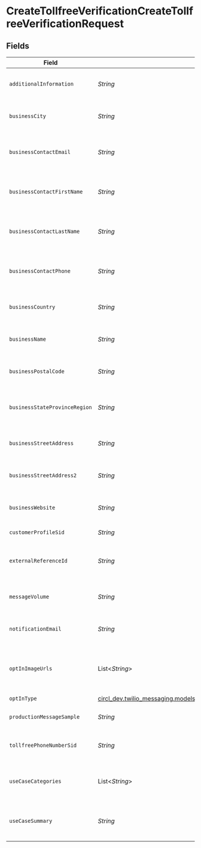 # CreateTollfreeVerificationCreateTollfreeVerificationRequest


## Fields

| Field                                                                                                                                  | Type                                                                                                                                   | Required                                                                                                                               | Description                                                                                                                            |
| -------------------------------------------------------------------------------------------------------------------------------------- | -------------------------------------------------------------------------------------------------------------------------------------- | -------------------------------------------------------------------------------------------------------------------------------------- | -------------------------------------------------------------------------------------------------------------------------------------- |
| `additionalInformation`                                                                                                                | *String*                                                                                                                               | :heavy_minus_sign:                                                                                                                     | Additional information to be provided for verification.                                                                                |
| `businessCity`                                                                                                                         | *String*                                                                                                                               | :heavy_minus_sign:                                                                                                                     | The city of the business or organization using the Tollfree number.                                                                    |
| `businessContactEmail`                                                                                                                 | *String*                                                                                                                               | :heavy_minus_sign:                                                                                                                     | The email address of the contact for the business or organization using the Tollfree number.                                           |
| `businessContactFirstName`                                                                                                             | *String*                                                                                                                               | :heavy_minus_sign:                                                                                                                     | The first name of the contact for the business or organization using the Tollfree number.                                              |
| `businessContactLastName`                                                                                                              | *String*                                                                                                                               | :heavy_minus_sign:                                                                                                                     | The last name of the contact for the business or organization using the Tollfree number.                                               |
| `businessContactPhone`                                                                                                                 | *String*                                                                                                                               | :heavy_minus_sign:                                                                                                                     | The phone number of the contact for the business or organization using the Tollfree number.                                            |
| `businessCountry`                                                                                                                      | *String*                                                                                                                               | :heavy_minus_sign:                                                                                                                     | The country of the business or organization using the Tollfree number.                                                                 |
| `businessName`                                                                                                                         | *String*                                                                                                                               | :heavy_check_mark:                                                                                                                     | The name of the business or organization using the Tollfree number.                                                                    |
| `businessPostalCode`                                                                                                                   | *String*                                                                                                                               | :heavy_minus_sign:                                                                                                                     | The postal code of the business or organization using the Tollfree number.                                                             |
| `businessStateProvinceRegion`                                                                                                          | *String*                                                                                                                               | :heavy_minus_sign:                                                                                                                     | The state/province/region of the business or organization using the Tollfree number.                                                   |
| `businessStreetAddress`                                                                                                                | *String*                                                                                                                               | :heavy_minus_sign:                                                                                                                     | The address of the business or organization using the Tollfree number.                                                                 |
| `businessStreetAddress2`                                                                                                               | *String*                                                                                                                               | :heavy_minus_sign:                                                                                                                     | The address of the business or organization using the Tollfree number.                                                                 |
| `businessWebsite`                                                                                                                      | *String*                                                                                                                               | :heavy_check_mark:                                                                                                                     | The website of the business or organization using the Tollfree number.                                                                 |
| `customerProfileSid`                                                                                                                   | *String*                                                                                                                               | :heavy_minus_sign:                                                                                                                     | Customer's Profile Bundle BundleSid.                                                                                                   |
| `externalReferenceId`                                                                                                                  | *String*                                                                                                                               | :heavy_minus_sign:                                                                                                                     | An optional external reference ID supplied by customer and echoed back on status retrieval.                                            |
| `messageVolume`                                                                                                                        | *String*                                                                                                                               | :heavy_check_mark:                                                                                                                     | Estimate monthly volume of messages from the Tollfree Number.                                                                          |
| `notificationEmail`                                                                                                                    | *String*                                                                                                                               | :heavy_check_mark:                                                                                                                     | The email address to receive the notification about the verification result. .                                                         |
| `optInImageUrls`                                                                                                                       | List<*String*>                                                                                                                         | :heavy_check_mark:                                                                                                                     | Link to an image that shows the opt-in workflow. Multiple images allowed and must be a publicly hosted URL.                            |
| `optInType`                                                                                                                            | [circl_dev.twilio_messaging.models.shared.TollfreeVerificationEnumOptInType](../../models/shared/TollfreeVerificationEnumOptInType.md) | :heavy_check_mark:                                                                                                                     | N/A                                                                                                                                    |
| `productionMessageSample`                                                                                                              | *String*                                                                                                                               | :heavy_check_mark:                                                                                                                     | An example of message content, i.e. a sample message.                                                                                  |
| `tollfreePhoneNumberSid`                                                                                                               | *String*                                                                                                                               | :heavy_check_mark:                                                                                                                     | The SID of the Phone Number associated with the Tollfree Verification.                                                                 |
| `useCaseCategories`                                                                                                                    | List<*String*>                                                                                                                         | :heavy_check_mark:                                                                                                                     | The category of the use case for the Tollfree Number. List as many are applicable..                                                    |
| `useCaseSummary`                                                                                                                       | *String*                                                                                                                               | :heavy_check_mark:                                                                                                                     | Use this to further explain how messaging is used by the business or organization.                                                     |